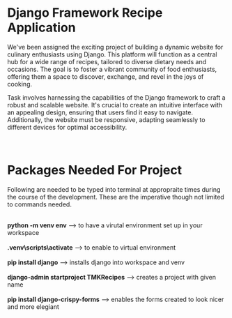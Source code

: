 # Django Framework Recipe Application


We've been assigned the exciting project of building a dynamic website for culinary enthusiasts using Django. This platform will function as a central hub for a wide range of recipes, tailored to diverse dietary needs and occasions. The goal is to foster a vibrant community of food enthusiasts, offering them a space to discover, exchange, and revel in the joys of cooking.

Task involves harnessing the capabilities of the Django framework to craft a robust and scalable website. It's crucial to create an intuitive interface with an appealing design, ensuring that users find it easy to navigate. Additionally, the website must be responsive, adapting seamlessly to different devices for optimal accessibility.
<br>
<br>
<br>


# Packages Needed For Project
Following are needed to be typed into terminal at appropraite times during the course of the development. These are the imperative though not limited to commands needed.<br><br>

**python -m venv env** --> to have a virutal environment set up in your workspace<br><br>
**.venv\scripts\activate** --> to enable to virtual environment<br><br>
**pip install django** --> installs django into workspace and venv<br><br>
**django-admin startproject TMKRecipes** --> creates a project with given name<br><br>
**pip install django-crispy-forms** --> enables the forms created to look nicer and more elegiant<br><br>

 

